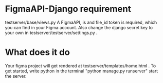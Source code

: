 # FigmaAPI-Django requirement


testserver/base/views.py A FigmaAPI, is and file_id token is required, which you can find in your Figma account. Also change the django secret key to your own in testserver/testserver/settings.py .
# What does it do
Your figma project will get rendered at testserver/templates/home.html . To get started, write python in the terminal "python manage.py runserver" start the server.
